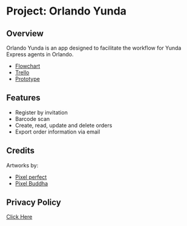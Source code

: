 # **Project:** Orlando Yunda

## Overview
Orlando Yunda is an app designed to facilitate the workflow for Yunda Express agents in Orlando.
* [Flowchart](https://goo.gl/Px75AM)
* [Trello](https://goo.gl/jCDEJx)
* [Prototype](https://goo.gl/kJfgd6)

## Features
* Register by invitation
* Barcode scan
* Create, read, update and delete orders
* Export order information via email

## Credits
Artworks by:
* [Pixel perfect](https://icon54.com/)
* [Pixel Buddha](https://www.flaticon.com/authors/pixel-buddha)

## Privacy Policy
[Click Here](https://www.freeprivacypolicy.com/privacy/view/c3ca95d825a13598e6c2424e4c410e8f)
